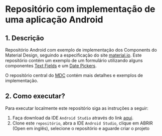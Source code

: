 # Repositório com implementação de uma aplicação Android

## 1. Descrição

Repositório Android com exemplo de implementação dos Components do Material Design, seguindo a especificação do site [material.io](https://material.io/components?platform=android). Este repositório contém um exemplo de um formulário utilizando alguns componentes [Text Fields](https://material.io/components/text-fields) e um [Date Pickers](https://material.io/components/date-pickers).


O repositório central do [MDC](https://github.com/material-components/material-components-android/blob/master/docs/getting-started.md?plain=1) contém mais detalhes e exemplos de implementação.


## 2. Como executar?

Para executar localmente este repositório siga as instruções a seguir:

1. Faça download da IDE `Android Studio` através do link [aqui](https://developer.android.com/studio).
2. Clone este `repositório`, abra a IDE `Android Studio`, clique em ABRIR (Open em inglês), selecione o repositório e aguarde criar o projeto
